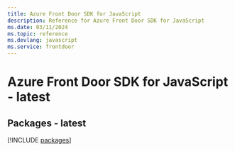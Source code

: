 ```yaml
---
title: Azure Front Door SDK for JavaScript
description: Reference for Azure Front Door SDK for JavaScript
ms.date: 03/11/2024
ms.topic: reference
ms.devlang: javascript
ms.service: frontdoor
---
```

# Azure Front Door SDK for JavaScript - latest
## Packages - latest
[!INCLUDE [packages](front-door-index.md)]
